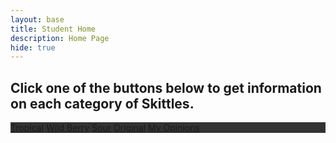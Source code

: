 ```yaml
---
layout: base
title: Student Home 
description: Home Page
hide: true
---
```


<html lang="en">
<head>
    <meta charset="UTF-8">
    <meta name="viewport" content="width=device-width, initial-scale=1.0">
    <style>
.submenu {
    background-color: #333;
    overflow: hidden;
}

.button {
    display: inline-block;
    background-color: #555;
    color: white;
    padding: 14px 20px;
    text-align: center;
    text-decoration: none;
    font-size: 16px;
    margin: 0;
    cursor: pointer;
    border-radius: 5px;
}

.button:hover {
    background-color: #111;
}
    </style>
</head>
<body>
    <h2>Click one of the buttons below to get information on each category of Skittles.</h2>
    <div class="submenu">
         <a class="button" href="./navigation/tropical.html">Tropical</a>
         <a class="button" href="https://www.skittles.com/">Wild Berry</a>
         <a class="button" href="https://www.skittles.com/">Sour</a>
         <a class="button" href="https://www.skittles.com/">Original</a>
         <a class="button" href="https://www.skittles.com/">My Opinions</a>
     </div>
    <script>
    </script>
</body>
</html>



